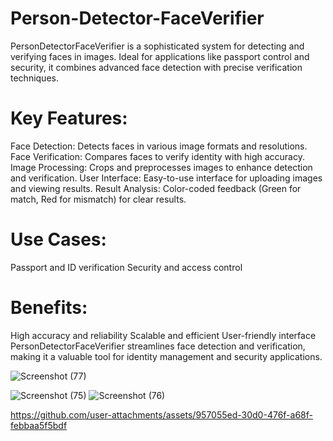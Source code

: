 # Person-Detector-FaceVerifier
PersonDetectorFaceVerifier is a sophisticated system for detecting and verifying faces in images. Ideal for applications like passport control and security, it combines advanced face detection with precise verification techniques.

# Key Features:

Face Detection: Detects faces in various image formats and resolutions.
Face Verification: Compares faces to verify identity with high accuracy.
Image Processing: Crops and preprocesses images to enhance detection and verification.
User Interface: Easy-to-use interface for uploading images and viewing results.
Result Analysis: Color-coded feedback (Green for match, Red for mismatch) for clear results.
# Use Cases:

Passport and ID verification
Security and access control

# Benefits:

High accuracy and reliability
Scalable and efficient
User-friendly interface
PersonDetectorFaceVerifier streamlines face detection and verification, making it a valuable tool for identity management and security applications.

![Screenshot (77)](https://github.com/user-attachments/assets/901128bc-d3a7-4061-9763-9efd4b0e8748)

![Screenshot (75)](https://github.com/user-attachments/assets/1683fd7e-0b38-4fe2-af1d-a6a5d6a822c0)
![Screenshot (76)](https://github.com/user-attachments/assets/e64c81be-2260-4756-8bfb-b3040ac95913)

https://github.com/user-attachments/assets/957055ed-30d0-476f-a68f-febbaa5f5bdf

